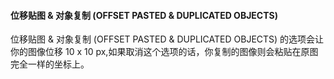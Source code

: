 #### 位移贴图 & 对象复制 (OFFSET PASTED & DUPLICATED OBJECTS)

位移贴图 & 对象复制 (OFFSET PASTED & DUPLICATED OBJECTS) 的选项会让你的图像位移 10 x 10 px,如果取消这个选项的话，你复制的图像则会粘贴在原图完全一样的坐标上。

